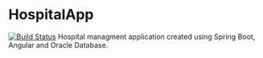 # HospitalApp
[![Build Status](https://travis-ci.org/marcel-lipczynski/HospitalApp.svg?branch=backend)](https://travis-ci.org/marcel-lipczynski/HospitalApp)
Hospital managment application created using Spring Boot, Angular and Oracle Database.
